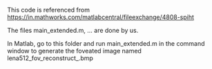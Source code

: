 This code is referenced from https://in.mathworks.com/matlabcentral/fileexchange/4808-spiht

The files main_extended.m, ... are done by us.


In Matlab, go to this folder and
run main_extended.m in the command window 
to generate the foveated image named 
lena512_fov_reconstruct_.bmp
